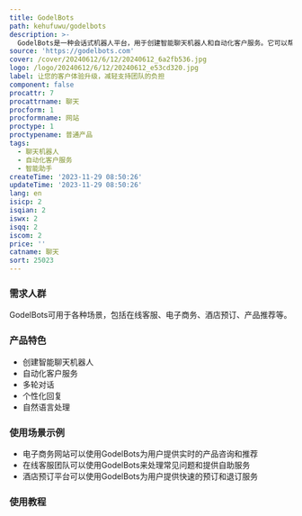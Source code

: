 ```yaml
---
title: GodelBots
path: kehufuwu/godelbots
description: >-
  GodelBots是一种会话式机器人平台，用于创建智能聊天机器人和自动化客户服务。它可以帮助企业提供卓越的客户体验，减轻支持团队的负担。GodelBots的功能丰富，包括自然语言处理、多轮对话、个性化回复等。它还提供多种定价选项以满足不同企业的需求。
source: 'https://godelbots.com'
cover: /cover/20240612/6/12/20240612_6a2fb536.jpg
logo: /logo/20240612/6/12/20240612_e53cd320.jpg
label: 让您的客户体验升级，减轻支持团队的负担
component: false
procattr: 7
procattrname: 聊天
procform: 1
procformname: 网站
proctype: 1
proctypename: 普通产品
tags:
  - 聊天机器人
  - 自动化客户服务
  - 智能助手
createTime: '2023-11-29 08:50:26'
updateTime: '2023-11-29 08:50:26'
lang: en
isicp: 2
isqian: 2
iswx: 2
isqq: 2
iscom: 2
price: ''
catname: 聊天
sort: 25023
---
```




### 需求人群
GodelBots可用于各种场景，包括在线客服、电子商务、酒店预订、产品推荐等。

### 产品特色
- 创建智能聊天机器人
- 自动化客户服务
- 多轮对话
- 个性化回复
- 自然语言处理

### 使用场景示例
- 电子商务网站可以使用GodelBots为用户提供实时的产品咨询和推荐
- 在线客服团队可以使用GodelBots来处理常见问题和提供自助服务
- 酒店预订平台可以使用GodelBots为用户提供快速的预订和退订服务

### 使用教程


  
